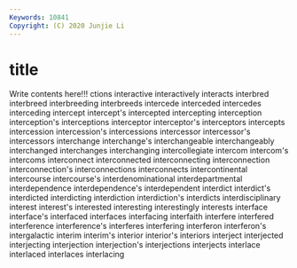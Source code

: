 ```yaml
---
Keywords: 10841
Copyright: (C) 2020 Junjie Li
---
```


# title

Write contents here!!!
ctions 
interactive 
interactively 
interacts 
interbred
interbreed 
interbreeding 
interbreeds 
intercede 
interceded 
intercedes 
interceding 
intercept 
intercept's 
intercepted
intercepting 
interception 
interception's 
interceptions 
interceptor 
interceptor's 
interceptors 
intercepts 
intercession 
intercession's
intercessions 
intercessor 
intercessor's 
intercessors 
interchange 
interchange's 
interchangeable 
interchangeably 
interchanged 
interchanges
interchanging 
intercollegiate 
intercom 
intercom's 
intercoms 
interconnect 
interconnected 
interconnecting 
interconnection 
interconnection's
interconnections 
interconnects 
intercontinental 
intercourse 
intercourse's 
interdenominational 
interdepartmental 
interdependence 
interdependence's 
interdependent
interdict 
interdict's 
interdicted 
interdicting 
interdiction 
interdiction's 
interdicts 
interdisciplinary 
interest 
interest's
interested 
interesting 
interestingly 
interests 
interface 
interface's 
interfaced 
interfaces 
interfacing 
interfaith
interfere 
interfered 
interference 
interference's 
interferes 
interfering 
interferon 
interferon's 
intergalactic 
interim
interim's 
interior 
interior's 
interiors 
interject 
interjected 
interjecting 
interjection 
interjection's 
interjections
interjects 
interlace 
interlaced 
interlaces 
interlacing 
